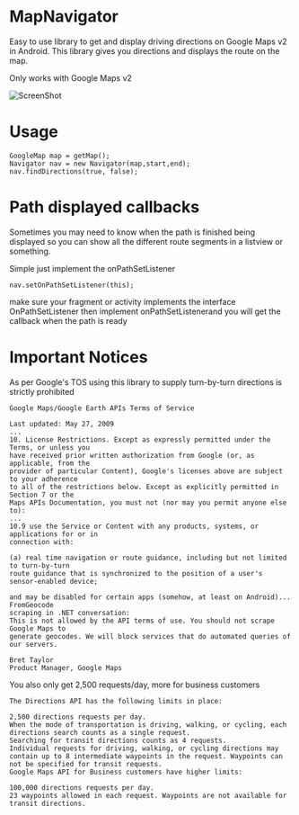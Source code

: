 MapNavigator
============

Easy to use library to get and display driving directions on Google Maps v2 in Android. This library gives you directions
and displays the route on the map.

Only works with Google Maps v2

![ScreenShot](MapNavigator/Screenshot_2013-10-07-21-32-56_framed.png)

Usage
=====

    GoogleMap map = getMap();
    Navigator nav = new Navigator(map,start,end);
    nav.findDirections(true, false);
    
Path displayed callbacks
========================

Sometimes you may need to know when the path is finished being displayed so you can show all the different route segments
in a listview or something.

Simple just implement the onPathSetListener

    nav.setOnPathSetListener(this);
    
make sure your fragment or activity implements the interface OnPathSetListener then implement onPathSetListenerand you will get 
the callback when the path is ready

Important Notices
=================

As per Google's TOS using this library to supply turn-by-turn directions is strictly prohibited

    Google Maps/Google Earth APIs Terms of Service
 
    Last updated: May 27, 2009
    ...
    10. License Restrictions. Except as expressly permitted under the Terms, or unless you
    have received prior written authorization from Google (or, as applicable, from the
    provider of particular Content), Google's licenses above are subject to your adherence
    to all of the restrictions below. Except as explicitly permitted in Section 7 or the
    Maps APIs Documentation, you must not (nor may you permit anyone else to):
    ...
    10.9 use the Service or Content with any products, systems, or applications for or in
    connection with:
 
    (a) real time navigation or route guidance, including but not limited to turn-by-turn
    route guidance that is synchronized to the position of a user's sensor-enabled device;
 
    and may be disabled for certain apps (somehow, at least on Android)... FromGeocode
    scraping in .NET conversation:
    This is not allowed by the API terms of use. You should not scrape Google Maps to
    generate geocodes. We will block services that do automated queries of our servers.
 
    Bret Taylor
    Product Manager, Google Maps
    
You also only get 2,500 requests/day, more for business customers

    The Directions API has the following limits in place:

    2,500 directions requests per day.
    When the mode of transportation is driving, walking, or cycling, each directions search counts as a single request.
    Searching for transit directions counts as 4 requests.
    Individual requests for driving, walking, or cycling directions may contain up to 8 intermediate waypoints in the request. Waypoints can not be specified for transit requests.
    Google Maps API for Business customers have higher limits:

    100,000 directions requests per day.
    23 waypoints allowed in each request. Waypoints are not available for transit directions.
    
